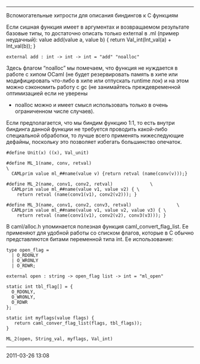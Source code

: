* * * * *

Вспомогательные хитрости для описания биндингов к C функциям

Если сишная функция имеет в аргументах и возвращаемом результате базовые
типы, то достаточно описать только external в .ml (пример неудачный):
    value add(value a, value b) {
       return Val_int(Int_val(a) + Int_val(b));
    }

    external add : int -> int -> int = "add" "noalloc"

Здесь флагом “noalloc” мы помечаем, что функция не нуждается в работе с
хипом OCaml (не будет резервировать память в хипе или модифицировать
что-либо в хипе или отпускать runtime лок) и на этом можно сэкономить
работу с gc (не занимайтесь преждевременной оптимизацией если не уверены
- noalloc можно и имеет смысл использовать только в очень ограниченном
числе случаев).

Если предполагается, что мы биндим функцию 1:1, то есть внутри биндинга
данной функции не требуется проводить какой-либо специальной обработки,
то лучше всего применять нижеследующие дефайны, поскольку это позволяет
избегать большинство опечаток.

    #define Unit(x) ((x), Val_unit)

    #define ML_1(name, conv, retval)                                        \
      CAMLprim value ml_##name(value v) {return retval (name(conv(v)));}

    #define ML_2(name, conv1, conv2, retval)              \
      CAMLprim value ml_##name(value v1, value v2) { \
        return retval (name(conv1(v1), conv2(v2))); }

    #define ML_3(name, conv1, conv2, conv3, retval)                 \
      CAMLprim value ml_##name(value v1, value v2, value v3) { \
        return retval (name(conv1(v1), conv2(v2), conv3(v3))); }

В caml/alloc.h упоминается полезная функция caml\_convert\_flag\_list.
Ее применяют для удобной работы со списком флагов, которые в С обычно
представляются битами переменной типа int. Ее использование:

    type open_flag =
      | O_RDONLY
      | O_WRONLY
      | O_RDWR;

    external open : string -> open_flag list -> int = "ml_open"

    static int tbl_flag[] = {
      O_RDONLY,
      O_WRONLY,
      O_RDWR
    };

    static int myflags(value flags) {
       return caml_conver_flag_list(flags, tbl_flags));
    }

    ML_2(open, String_val, myflags, Val_int)

* * * * *

2011-03-26 13:08
